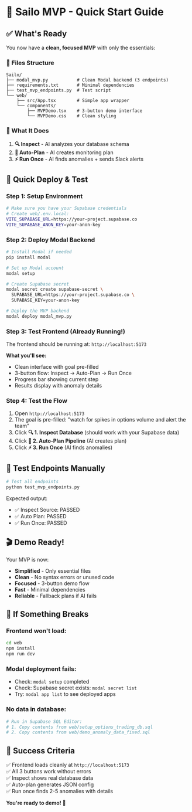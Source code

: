 # 🚀 Sailo MVP - Quick Start Guide

## ✅ What's Ready

You now have a **clean, focused MVP** with only the essentials:

### 📁 Files Structure

```
Sailo/
├── modal_mvp.py           # Clean Modal backend (3 endpoints)
├── requirements.txt       # Minimal dependencies
├── test_mvp_endpoints.py  # Test script
└── web/
    ├── src/App.tsx        # Simple app wrapper
    └── components/
        ├── MVPDemo.tsx    # 3-button demo interface
        └── MVPDemo.css    # Clean styling
```

### 🎯 What It Does

1. **🔍 Inspect** - AI analyzes your database schema
2. **🤖 Auto-Plan** - AI creates monitoring plan
3. **⚡ Run Once** - AI finds anomalies + sends Slack alerts

## 🏁 Quick Deploy & Test

### Step 1: Setup Environment

```bash
# Make sure you have your Supabase credentials
# Create web/.env.local:
VITE_SUPABASE_URL=https://your-project.supabase.co
VITE_SUPABASE_ANON_KEY=your-anon-key
```

### Step 2: Deploy Modal Backend

```bash
# Install Modal if needed
pip install modal

# Set up Modal account
modal setup

# Create Supabase secret
modal secret create supabase-secret \
  SUPABASE_URL=https://your-project.supabase.co \
  SUPABASE_KEY=your-anon-key

# Deploy the MVP backend
modal deploy modal_mvp.py
```

### Step 3: Test Frontend (Already Running!)

The frontend should be running at: `http://localhost:5173`

**What you'll see:**

- Clean interface with goal pre-filled
- 3-button flow: Inspect → Auto-Plan → Run Once
- Progress bar showing current step
- Results display with anomaly details

### Step 4: Test the Flow

1. Open `http://localhost:5173`
2. The goal is pre-filled: "watch for spikes in options volume and alert the team"
3. Click **🔍 1. Inspect Database** (should work with your Supabase data)
4. Click **🤖 2. Auto-Plan Pipeline** (AI creates plan)
5. Click **⚡ 3. Run Once** (AI finds anomalies)

## 🧪 Test Endpoints Manually

```bash
# Test all endpoints
python test_mvp_endpoints.py
```

Expected output:

- ✅ Inspect Source: PASSED
- ✅ Auto Plan: PASSED
- ✅ Run Once: PASSED

## 🎬 Demo Ready!

Your MVP is now:

- **Simplified** - Only essential files
- **Clean** - No syntax errors or unused code
- **Focused** - 3-button demo flow
- **Fast** - Minimal dependencies
- **Reliable** - Fallback plans if AI fails

## 🚨 If Something Breaks

### Frontend won't load:

```bash
cd web
npm install
npm run dev
```

### Modal deployment fails:

- Check: `modal setup` completed
- Check: Supabase secret exists: `modal secret list`
- Try: `modal app list` to see deployed apps

### No data in database:

```bash
# Run in Supabase SQL Editor:
# 1. Copy contents from web/setup_options_trading_db.sql
# 2. Copy contents from web/demo_anomaly_data_fixed.sql
```

## 🎯 Success Criteria

✅ Frontend loads cleanly at `http://localhost:5173`  
✅ All 3 buttons work without errors  
✅ Inspect shows real database data  
✅ Auto-plan generates JSON config  
✅ Run once finds 2-5 anomalies with details

**You're ready to demo! 🎉**
